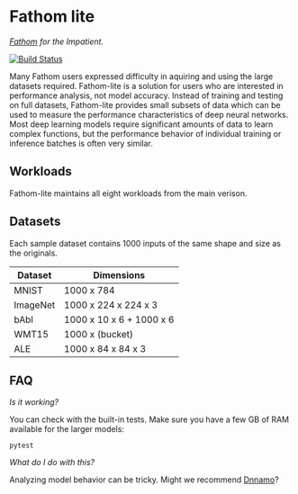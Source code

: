 # Fathom lite

*[Fathom](https://github.com/rdadolf/fathom) for the Impatient.*

[![Build Status](https://travis-ci.org/rdadolf/fathom-lite.svg?branch=master)](https://travis-ci.org/rdadolf/fathom-lite)

Many Fathom users expressed difficulty in aquiring and using the large datasets required.
Fathom-lite is a solution for users who are interested in performance analysis, not model accuracy.
Instead of training and testing on full datasets, Fathom-lite provides small subsets of data which can be used to measure the performance characteristics of deep neural networks.
Most deep learning models require significant amounts of data to learn complex functions, but the performance behavior of individual training or inference batches is often very similar.

## Workloads

Fathom-lite maintains all eight workloads from the main verison.

## Datasets

Each sample dataset contains 1000 inputs of the same shape and size as the originals.

Dataset   | Dimensions
----------|------------------
MNIST     | 1000 x 784
ImageNet  | 1000 x 224 x 224 x 3
bAbI      | 1000 x 10 x 6 + 1000 x 6
WMT15     | 1000 x (bucket)
ALE       | 1000 x 84 x 84 x 3

## FAQ

*Is it working?*

You can check with the built-in tests. Make sure you have a few GB of RAM available for the larger models:

```
pytest
```

*What do I do with this?*

Analyzing model behavior can be tricky. Might we recommend [Dnnamo](https://github.com/rdadolf/dnnamo)?

